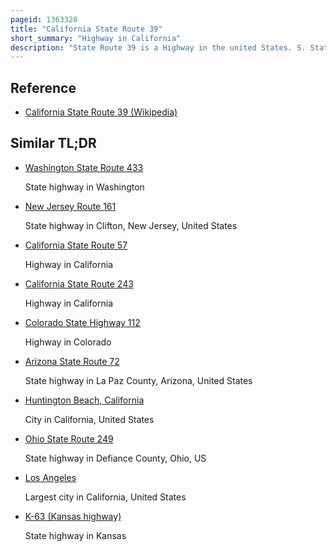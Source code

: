 ```yaml
---
pageid: 1363328
title: "California State Route 39"
short_summary: "Highway in California"
description: "State Route 39 is a Highway in the united States. S. State of California that travels through Orange and Los Angeles Counties. Its southern Terminus is located on the Pacific Coast Highway in Huntington Beach. The northern Terminus of Sr39 is at Islip Saddle on the Angeles crest Highway in the Angeles national Forest but is its northernmost 4. Since 1978 a 5-mile Segment has been closed to public Highway Traffic a massive Mud-And-Rock Slide forced the Site to close."
---
```


## Reference

- [California State Route 39 (Wikipedia)](https://en.wikipedia.org/?curid=1363328)

## Similar TL;DR

- [Washington State Route 433](/tldr/en/washington-state-route-433)

  State highway in Washington

- [New Jersey Route 161](/tldr/en/new-jersey-route-161)

  State highway in Clifton, New Jersey, United States

- [California State Route 57](/tldr/en/california-state-route-57)

  Highway in California

- [California State Route 243](/tldr/en/california-state-route-243)

  Highway in California

- [Colorado State Highway 112](/tldr/en/colorado-state-highway-112)

  Highway in Colorado

- [Arizona State Route 72](/tldr/en/arizona-state-route-72)

  State highway in La Paz County, Arizona, United States

- [Huntington Beach, California](/tldr/en/huntington-beach-california)

  City in California, United States

- [Ohio State Route 249](/tldr/en/ohio-state-route-249)

  State highway in Defiance County, Ohio, US

- [Los Angeles](/tldr/en/los-angeles)

  Largest city in California, United States

- [K-63 (Kansas highway)](/tldr/en/k-63-kansas-highway)

  State highway in Kansas
